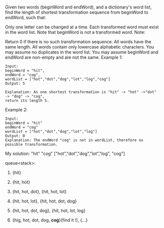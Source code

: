 Given two words (beginWord and endWord), and a dictionary's word list, find the length of shortest transformation sequence from beginWord to endWord, such that:

Only one letter can be changed at a time.
Each transformed word must exist in the word list. Note that beginWord is not a transformed word.
Note:

Return 0 if there is no such transformation sequence.
All words have the same length.
All words contain only lowercase alphabetic characters.
You may assume no duplicates in the word list.
You may assume beginWord and endWord are non-empty and are not the same.
Example 1:
```
Input:
beginWord = "hit",
endWord = "cog",
wordList = ["hot","dot","dog","lot","log","cog"]
Output: 5

Explanation: As one shortest transformation is "hit" -> "hot" ->"dot" -> "dog" -> "cog",
return its length 5.
```
Example 2:
```
Input:
beginWord = "hit"
endWord = "cog"
wordList = ["hot","dot","dog","lot","log"]
Output: 0
Explanation: The endWord "cog" is not in wordList, therefore no possible transformation.
```

My solution: 
"hit"
"cog"
["hot","dot","dog","lot","log", "cog"]

queue<stack<string>>:  
1. {hit}

2. {hit, hot}

3. {hit, hot, dot}, {hit, hot, lot}

4. {hit, hot, lot}, {hit, hot, dot, dog}

5. {hit, hot, dot, dog}, {hit, hot, lot, log}

6. {hig, hot, dot, dog, **cog**}(find it !), {...}
